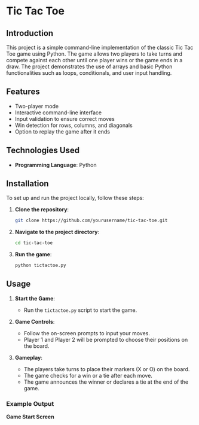 # Tic Tac Toe

## Introduction
This project is a simple command-line implementation of the classic Tic Tac Toe game using Python. The game allows two players to take turns and compete against each other until one player wins or the game ends in a draw. The project demonstrates the use of arrays and basic Python functionalities such as loops, conditionals, and user input handling.

## Features
- Two-player mode
- Interactive command-line interface
- Input validation to ensure correct moves
- Win detection for rows, columns, and diagonals
- Option to replay the game after it ends

## Technologies Used
- **Programming Language**: Python

## Installation
To set up and run the project locally, follow these steps:

1. **Clone the repository**:
    ```sh
    git clone https://github.com/yourusername/tic-tac-toe.git
    ```

2. **Navigate to the project directory**:
    ```sh
    cd tic-tac-toe
    ```

3. **Run the game**:
    ```sh
    python tictactoe.py
    ```

## Usage
1. **Start the Game**:
    - Run the `tictactoe.py` script to start the game.
    
2. **Game Controls**:
    - Follow the on-screen prompts to input your moves.
    - Player 1 and Player 2 will be prompted to choose their positions on the board.

3. **Gameplay**:
    - The players take turns to place their markers (X or O) on the board.
    - The game checks for a win or a tie after each move.
    - The game announces the winner or declares a tie at the end of the game.

### Example Output
**Game Start Screen**
